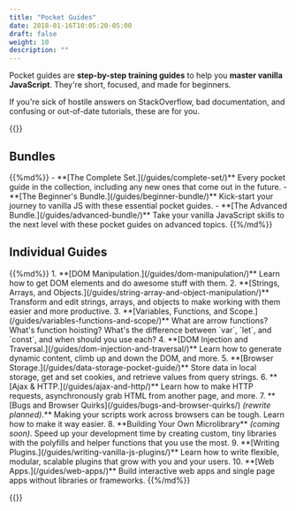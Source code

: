 ```yaml
---
title: "Pocket Guides"
date: 2018-01-16T10:05:20-05:00
draft: false
weight: 10
description: ""
---
```


Pocket guides are **step-by-step training guides** to help you **master vanilla JavaScript**. They're short, focused, and made for beginners.

If you're sick of hostile answers on StackOverflow, bad documentation, and confusing or out-of-date tutorials, these are for you.

{{<cta-guides-all>}}

## Bundles

<div class="list-spaced">
{{%md%}}
- **[The Complete Set.](/guides/complete-set/)** Every pocket guide in the collection, including any new ones that come out in the future.
- **[The Beginner's Bundle.](/guides/beginner-bundle/)** Kick-start your journey to vanilla JS with these essential pocket guides.
- **[The Advanced Bundle.](/guides/advanced-bundle/)** Take your vanilla JavaScript skills to the next level with these pocket guides on advanced topics.
{{%/md%}}
</div>

## Individual Guides

<div class="list-spaced">
{{%md%}}
1. **[DOM Manipulation.](/guides/dom-manipulation/)** Learn how to get DOM elements and do awesome stuff with them.
2. **[Strings, Arrays, and Objects.](/guides/string-array-and-object-manipulation/)** Transform and edit strings, arrays, and objects to make working with them easier and more productive.
3. **[Variables, Functions, and Scope.](/guides/variables-functions-and-scope/)** What are arrow functions? What's function hoisting? What's the difference between `var`, `let`, and `const`, and when should you use each?
4. **[DOM Injection and Traversal.](/guides/dom-injection-and-traversal/)** Learn how to generate dynamic content, climb up and down the DOM, and more.
5. **[Browser Storage.](/guides/data-storage-pocket-guide/)** Store data in local storage, get and set cookies, and retrieve values from query strings.
6. **[Ajax & HTTP.](/guides/ajax-and-http/)** Learn how to make HTTP requests, asynchronously grab HTML from another page, and more.
7. **[Bugs and Browser Quirks](/guides/bugs-and-browser-quirks/) <em class="text-muted text-small">(rewrite planned)</em>.** Making your scripts work across browsers can be tough. Learn how to make it way easier.
8. **Building Your Own Microlibrary** <em class="text-muted text-small">(coming soon)</em>. Speed up your development time by creating custom, tiny libraries with the polyfills and helper functions that you use the most.
9. **[Writing Plugins.](/guides/writing-vanilla-js-plugins/)** Learn how to write flexible, modular, scalable plugins that grow with you and your users.
10. **[Web Apps.](/guides/web-apps/)** Build interactive web apps and single page apps without libraries or frameworks.
{{%/md%}}
</div>


{{<mailchimp intro>}}